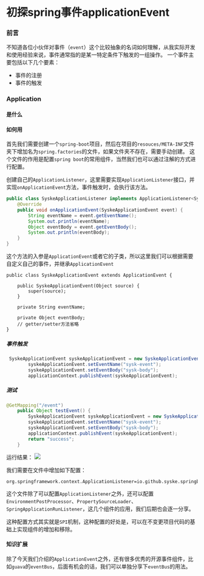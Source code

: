 # 初探spring事件applicationEvent

### 前言
不知道各位小伙伴对事件（`event`）这个比较抽象的名词如何理解，从我实际开发和使用经验来说，事件通常指的是某一特定条件下触发的一组操作。
一个事件主要包括以下几个要素：
- 事件的注册
- 事件的触发


### Application

#### 是什么




#### 如何用


首先我们需要创建一个`spring-boot`项目，然后在项目的`resouces/META-INF`文件夹下增加名为`spring.factories`的文件，如果文件夹不存在，需要手动创建。
这个文件的作用是配置`spring boot`的常用组件，当然我们也可以通过注解的方式进行配置。

创建自己的`ApplicationListener`，这里需要实现`ApplicationListener`接口，并实现`onApplicationEvent`方法，事件触发时，会执行该方法。
```java
public class SyskeApplicationListener implements ApplicationListener<SyskeApplicationEvent> {
    @Override
    public void onApplicationEvent(SyskeApplicationEvent event) {
        String eventName = event.getEventName();
        System.out.println(eventName);
        Object eventBody = event.getEventBody();
        System.out.println(eventBody);
    }
}
```
这个方法的入参是`ApplicationEvent`或者它的子类，所以这里我们可以根据需要自定义自己的事件，并继承`ApplicationEvent`
```
public class SyskeApplicationEvent extends ApplicationEvent {
  
    public SyskeApplicationEvent(Object source) {
        super(source);
    }

    private String eventName;

    private Object eventBody;
    // getter/setter方法省略
}
```

##### 事件触发
```java
 SyskeApplicationEvent syskeApplicationEvent = new SyskeApplicationEvent("test");
        syskeApplicationEvent.setEventName("sysk-event");
        syskeApplicationEvent.setEventBody("sysk-body");
        applicationContext.publishEvent(syskeApplicationEvent);
```

##### 测试

```java
@GetMapping("/event")
    public Object testEvent() {
        SyskeApplicationEvent syskeApplicationEvent = new SyskeApplicationEvent("test");
        syskeApplicationEvent.setEventName("sysk-event");
        syskeApplicationEvent.setEventBody("sysk-body");
        applicationContext.publishEvent(syskeApplicationEvent);
        return "success";
    }

```
运行结果：
![](https://syske-pic-bed.oss-cn-hangzhou.aliyuncs.com/imgs/20220830231514.png)



我们需要在文件中增加如下配置：
```
org.springframework.context.ApplicationListener=io.github.syske.springbootbeanlisttest.listener.SyskeApplicationListener
```
这个文件除了可以配置`ApplicationListener`之外，还可以配置`EnvironmentPostProcessor`、`PropertySourceLoader`、`SpringApplicationRunListener`，这几个组件的应用，我们后期也会逐一分享。

这种配置方式其实就是`SPI`机制，这种配置的好处是，可以在不变更项目代码的基础上实现组件的增加和移除。




#### 知识扩展
除了今天我们介绍的`ApplicationEvent`之外，还有很多优秀的开源事件组件，比如`guava`的`eventBus`，后面有机会的话，我们可以单独分享下`eventBus`的用法。


